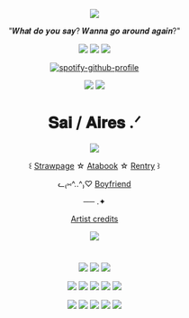 <div align="center">

![](https://komarev.com/ghpvc/?username=Nintenduu&color=ac1c15&abbreviated=true&style=for-the-badge)


"𝑾𝒉𝒂𝒕 𝒅𝒐 𝒚𝒐𝒖 𝒔𝒂𝒚? 𝑾𝒂𝒏𝒏𝒂 𝒈𝒐 𝒂𝒓𝒐𝒖𝒏𝒅 𝒂𝒈𝒂𝒊𝒏?"


<img src="https://64.media.tumblr.com/ea54b63d80b9f558b97e379481022bb0/62d72196e7fb1e6c-61/s100x200/8d421d42e1a881cf674a04acb7bbe075aeea9b0f.pnj">  <img src="https://64.media.tumblr.com/c65da7774f2f1469827e75aef5b2398c/9fc22cea9f38b6f8-38/s100x200/6f81afa70e38efcf5c774291924aa915a728cc4b.pnj">  <img src="https://64.media.tumblr.com/70917267c6a0f562f87a2cc982923209/62d72196e7fb1e6c-b8/s100x200/a345beb7a831c3348c7eb08a006f595a19863a92.pnj"> 

[![spotify-github-profile](https://spotify-github-profile.kittinanx.com/api/view?uid=ckindler05&cover_image=true&theme=novatorem&show_offline=true&background_color=121212&interchange=true&bar_color=53b14f&bar_color_cover=true)](https://github.com/kittinan/spotify-github-profile)

<img src="https://64.media.tumblr.com/8acd0aa8adabde2837276947e7bb0413/4a54e7f1f17a91de-88/s250x400/d3fe34092127a22e5bc6934120d9f5ea156f92c7.gifv"> <img src="https://files.catbox.moe/6v035g.gif">

# 𝐒𝐚𝐢 / 𝐀𝐢𝐫𝐞𝐬 .ᐟ

<p align="center">
<img src="https://files.catbox.moe/7cq296.png"> 

  <p align="center">
    
꒰ [Strawpage](https://trivium.straw.page/) ☆ [Atabook](https://leech.atabook.org/) ☆ [Rentry](https://rentry.co/rott10) ꒱

ᓚ₍⑅^..^₎♡ [Boyfriend](https://github.com/augustineorlov)

── .✦

[Artist credits](https://x.com/SUGar_1999_)

<p align="center">


<img src="https://files.catbox.moe/z8grmj.png">

#


<img src="https://64.media.tumblr.com/233a5f9e07c8b013a468829142320895/dfc3b96dc8f325ac-70/s100x200/c08d74c8cf6173991744d538f2cf86805c71e36a.gifv"> <img src="https://64.media.tumblr.com/34f57f1ab1af1f2de9bcc80291919175/8574ac30b86e31bd-f1/s100x200/5223fcb467ebe6cbad87c79f8bc6c407ea0b22d4.pnj"> <img src="https://64.media.tumblr.com/23e7d37b38234f55811b6ede1c4635af/6eac0cbc1027da31-78/s100x200/814ecb7e53b7f1a50df83266f154c21497ff0f59.pnj">

<img src="https://64.media.tumblr.com/c15a0f44308fa2d153bd3bab17af4218/08e085831204edfe-93/s250x400/5d416879ce6fc9251c964b4b55409571bef458dc.gifv"> <img src="https://64.media.tumblr.com/89a326040c271919c4a0c8b6b182bc67/08e085831204edfe-f9/s250x400/645728c5baffdd48274d19b29a022db984c7aa75.gifv"> <img src="https://64.media.tumblr.com/d1ad7a1701de9b15aa029cddec8ebff1/6521b4de6f9ba744-b9/s250x400/f14adf5efa35917f0113d8e3c415f877c7823641.gifv"> <img src="https://files.catbox.moe/i7f9rs.gif"> <img src="https://files.catbox.moe/jf7hed.gif">

<img src="https://files.catbox.moe/1fpvkj.gif"> <img src="https://files.catbox.moe/oz7tcq.gif"> <img src="https://files.catbox.moe/vc1bei.gif"> <img src="https://files.catbox.moe/oa5xwm.gif"> <img src="https://64.media.tumblr.com/3651c4bddfe064da22b9403f4e109e79/794dfa4c44eb0321-a6/s250x400/47f0625644777fd35d180dff42a62df6104f19af.gifv">




</div>
